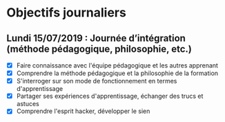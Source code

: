 # Objectifs journaliers

## Lundi 15/07/2019 : Journée d’intégration (méthode pédagogique, philosophie, etc.)

- [x] Faire connaissance avec l'équipe pédagogique et les autres apprenant
- [x] Comprendre la méthode pédagogique et la philosophie de la formation
- [x] S'interroger sur son mode de fonctionnement en termes d'apprentissage
- [x] Partager ses expériences d'apprentissage, échanger des trucs et astuces
- [x] Comprendre l'esprit hacker, développer le sien
